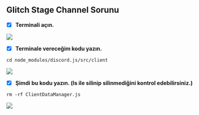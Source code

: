## Glitch Stage Channel Sorunu
- [x] **Terminali açın.**

![](https://i.imgur.com/ArKO9Eq.png)


- [x] **Terminale vereceğim kodu yazın.**
```console
cd node_modules/discord.js/src/client
```

![](https://i.imgur.com/x9KMhlg.png)


- [x] **Şimdi bu kodu yazın. (ls ile silinip silinmediğini kontrol edebilirsiniz.)**
```console
rm -rf ClientDataManager.js
```

![](https://i.imgur.com/p9Q8yfC.png)
